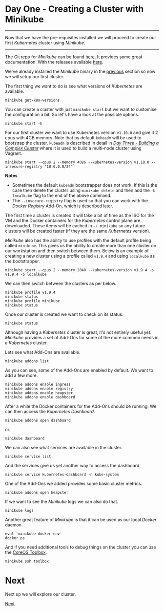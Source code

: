# Day One - Creating a Cluster with Minikube

---

Now that we have the pre-requisites installed we will proceed to create our first _Kubernetes_ cluster using _Minikube_.

---


The Git repo for _Minikube_ can be found [here](https://github.com/kubernetes/minikube).  It provides some great documentation.  With the releases available [here](https://github.com/kubernetes/minikube/releases).

We've already installed the _Minikube_ binary in the [previous](01-02.md) section so now we will setup our first cluster.

The first thing we want to do is see what versions of _Kubernetes_ are available.

```console
minikube get-k8s-versions
```

You can create a cluster with just `minikube start` but we want to customise the configuration a bit.  So let's have a look at the possible options.

```console
minikube start -h
```

For our first cluster we want to use Kubernetes version `v1.10.0` and give it 2 cpus with 4GB memory.  Note that by default `kubeadm` will be used to bootstrap the cluster.  `kubeadm` is described in detail in [_Day Three - Building a Complex Cluster_](../03-building-a-complex-cluster/03-01.md) where it is used to build a multi-node cluster using Vagrant.

```console
minikube start --cpus 2 --memory 4096 --kubernetes-version v1.10.0 --insecure-registry "10.0.0.0/24"
```

**Notes**

* Sometimes the default `kubeadm` bootstrapper does not work.  If this is the case then delete the cluster using `minikube delete` and then add the `-b localkube` flag to the end of the above command.
* The `--insecure-registry` flag is used so that you can work with the _Docker Registry_ Add-On, which is described later.

The first time a cluster is created it will take a bit of time as the ISO for the VM and the Docker containers for the _Kubernetes_ control plane are downloaded.  These items will be cached in `~/.minikube` so any future clusters will be created faster (if they are the same _Kubernetes_ version).


_Minikube_ also has the ability to use profiles with the default profile being called `minikube`.  This gives us the ability to create more than one cluster on our workstation and then switch between them.  Below is an example of creating a new cluster using a profile called `v1.9.4` and using `localkube` as the bootstrapper.

```console
minikube start --cpus 2 --memory 2048 --kubernetes-version v1.9.4 -p v1.9.4 -b localkube
```

We can then switch between the clusters as per below.

```console
minikube profile v1.9.4
minikube status
minikube profile minikube
minikube status
```

Once our cluster is created we want to check on its status.

```console
minikube status
```

Although having a _Kubernetes_ cluster is great, it's not entirely useful yet.  _Minikube_ provides a set of Add-Ons for some of the more common needs in a _Kubernetes_ cluster.  

Lets see what Add-Ons are available.

```console
minikube addons list
```

As you can see, some of the Add-Ons are enabled by default.  We want to add a few more.

```console
minikube addons enable ingress
minikube addons enable registry
minikube addons enable heapster
minikube addons enable dashboard
```

After a while the Docker containers for the Add-Ons should be running.  We can then access the _Kubernetes Dashboard_.

```console
minikube addons open dashboard
```

or.

```console
minikube dashboard
```

We can also see what services are available in the cluster.

```console
minikube service list
```

And the services give us yet another way to access the dashboard.

```console
minikube service kubernetes-dashboard -n kube-system
```

One of the Add-Ons we added provides some basic cluster metrics.

```console
minikube addons open heapster
```

If we want to see the _Minikube_ logs we can also do that.

```console
minikube logs
```

Another great feature of _Minikube_ is that it can be used as our local _Docker_ daemon.

```console
eval `minikube docker-env`
docker ps
```

And if you need additional tools to debug things on the cluster you can use the [CoreOS Toolbox](https://github.com/coreos/toolbox).

```console
minikube ssh toolbox
```


# Next

Next up we will explore our cluster.

[Next](01-04.md)
